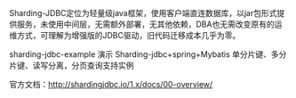 
Sharding-JDBC定位为轻量级java框架，使用客户端直连数据库，以jar包形式提供服务，未使用中间层，无需额外部署，无其他依赖，DBA也无需改变原有的运维方式，可理解为增强版的JDBC驱动，旧代码迁移成本几乎为零。

sharding-jdbc-example 演示 Sharding-jdbc+spring+Mybatis  单分片键、多分片键、读写分离，分页查询支持实例


官方文档：http://shardingjdbc.io/1.x/docs/00-overview/